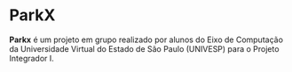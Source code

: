 # ParkX

**Parkx** é um projeto em grupo realizado por alunos do Eixo de Computação da Universidade Virtual do Estado de São Paulo (UNIVESP) para o Projeto Integrador I.